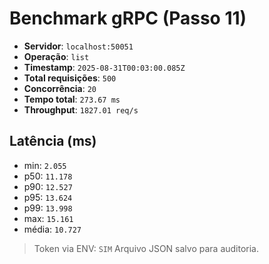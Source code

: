 # Benchmark gRPC (Passo 11)
- **Servidor**: `localhost:50051`
- **Operação**: `list`
- **Timestamp**: `2025-08-31T00:03:00.085Z`
- **Total requisições**: `500`
- **Concorrência**: `20`
- **Tempo total**: `273.67 ms`
- **Throughput**: `1827.01 req/s`
## Latência (ms)
- min: `2.055`
- p50: `11.178`
- p90: `12.527`
- p95: `13.624`
- p99: `13.998`
- max: `15.161`
- média: `10.727`

> Token via ENV: `SIM`
> Arquivo JSON salvo para auditoria.